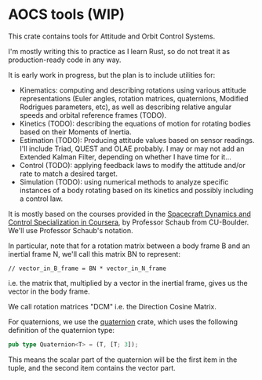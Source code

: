 # AOCS tools (WIP)

This crate contains tools for Attitude and Orbit Control Systems.

I'm mostly writing this to practice as I learn Rust, so do not treat it as production-ready code in any way.

It is early work in progress, but the plan is to include utilities for:

- Kinematics: computing and describing rotations using various attitude representations (Euler angles, rotation matrices, quaternions, Modified Rodrigues parameters, etc), as well as describing relative angular speeds and orbital reference frames (TODO).
- Kinetics (TODO): describing the equations of motion for rotating bodies based on their Moments of Inertia.
- Estimation (TODO): Producing attitude values based on sensor readings. I'll include Triad, QUEST and OLAE probably. I may or may not add an Extended Kalman Filter, depending on whether I have time for it...
- Control (TODO): applying feedback laws to modify the attitude and/or rate to match a desired target.
- Simulation (TODO): using numerical methods to analyze specific instances of a body rotating based on its kinetics and possibly including a control law.

It is mostly based on the courses provided in the [Spacecraft Dynamics and Control Specialization in Coursera](https://www.coursera.org/specializations/spacecraft-dynamics-control?), by Professor Schaub from CU-Boulder. We'll use Professor Schaub's notation.

In particular, note that for a rotation matrix between a body frame B and an inertial frame N, we'll call this matrix BN to represent:

```
// vector_in_B_frame = BN * vector_in_N_frame
```

i.e. the matrix that, multiplied by a vector in the inertial frame, gives us the vector in the body frame.

We call rotation matrices "DCM" i.e. the Direction Cosine Matrix.

For quaternions, we use the [quaternion](https://docs.rs/quaternion/latest/quaternion/) crate, which uses the following definition of the quaternion type:

```rust
pub type Quaternion<T> = (T, [T; 3]);
```

This means the scalar part of the quaternion will be the first item in the tuple, and the second item contains the vector part.
